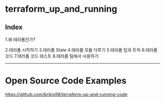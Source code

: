 # terraform_up_and_running

## Index

1.왜 테라폼인가?

2.테라폼 시작하기
3.테라폼 State
4.테라폼 모듈 다루기
5.테라폼 팁과 트릭
6.테라폼 코드
7.테라폼 코드 테스트
8.테라폼 팀에서 사용하기

---

# Open Source Code Examples

https://github.com/brikis98/terraform-up-and-running-code

